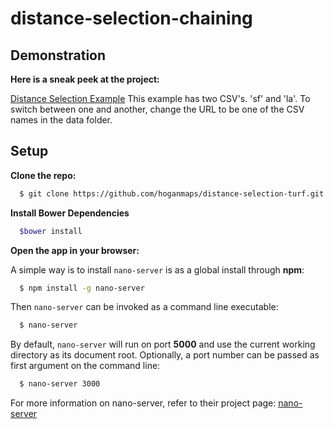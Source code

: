 # distance-selection-chaining

## Demonstration

**Here is a sneak peek at the project:**

[Distance Selection Example](http://hoganmaps.github.io/distance-selection-turf/?la)
This example has two CSV's. 'sf' and 'la'. To switch between one and another, change the URL to be one of the CSV names in the data folder.

## Setup

**Clone the repo:**

```bash
  $ git clone https://github.com/hoganmaps/distance-selection-turf.git
```

**Install Bower Dependencies**
```bash
  $bower install
```

**Open the app in your browser:**

A simple way is to install `nano-server` is as a global install through **npm**:

```bash
  $ npm install -g nano-server
```

Then `nano-server` can be invoked as a command line executable:

```bash
  $ nano-server
```

By default, `nano-server` will run on port **5000** and use the current working directory as its document root. Optionally, a port number can be passed as first argument on the command line:

```bash
  $ nano-server 3000
```

For more information on nano-server, refer to their project page: [nano-server](https://github.com/tsherif/nano-server)
